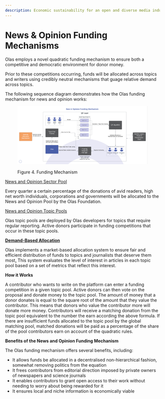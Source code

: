 ```yaml
---
description: Economic sustainability for an open and diverse media industry
---
```


# News & Opinion Funding Mechanisms

Olas employs a novel quadratic funding mechanism to ensure both a competitive and democratic environment for donor money.&#x20;

Prior to these competitions occurring, funds will be allocated across topics and writers using credibly neutral mechanisms that guage relative demand across topics.&#x20;

The following sequence diagram demonstrates how the Olas funding mechanism for news and opinion works:

<figure><img src="../../../.gitbook/assets/New &#x26; Opinion Funding Mechanism.png" alt=""><figcaption><p>Figure 4. Funding Mechanism</p></figcaption></figure>

[News and Opinion Sector Pool](../../../components/funding-pools.md#sector-pools)

Every quarter a certain percentage of the donations of avid readers, high net worth individuals, corporations and governments will be allocated to the News and Opinion Pool by the Olas Foundation.&#x20;

[News and Opinion Topic Pools](broken-reference)

Olas topic pools are deployed by Olas developers for topics that require regular reporting. Active donors participate in funding competitions that occur in these topic pools.&#x20;

[**Demand-Based Allocation**](broken-reference)

Olas implements a market-based allocation system to ensure fair and efficient distribution of funds to topics and journalists that deserve them most[.](broken-reference) This system evaluates the level of interest in articles in each topic pool based on a set of metrics that reflect this interest.     &#x20;

**How it Works**

A contributor who wants to write on the platform can enter a funding competition in a given topic pool. Active donors can then vote on the proposal and donate money to the topic pool. The amount of money that a donor donates is equal to the square root of the amount that they value the contributor. This means that donors who value the contributor more will donate more money. Contributors will receive a matching donation from the topic pool equivalent to the number the earn according the above formula. If there are insufficient funds allocated to the topic pool by the global matching pool, matched donations will be paid as a percentage of the share of the pool contributors earn on account of the quadratic rules. &#x20;

**Benefits of the News and Opinion Funding Mechanism**

The Olas funding mechanism offers several benefits, including:

* It allows funds be allocated in a decentralised non-hierarchical fashion, somewhat removing politics from the equation
* It frees contributors from editorial direction imposed by private owners of newspapers and science journals
* It enables contributors to grant open access to their work without needing to worry about being rewarded for it&#x20;
* It ensures local and niche information is economically viable&#x20;



